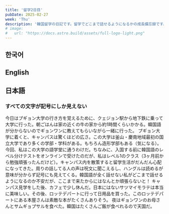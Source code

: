 ```yaml
---
title: '留学2日目'
pubDate: 2025-02-27
week: 'Thu'
description: '韓国留学の日記です。留学でどこまで話せるようになるかの成長備忘録です。'
# image:
#   url: "https://docs.astro.build/assets/full-logo-light.png"
---
```


## 한국어

###

## English

###

## 日本語

### すべての文字が記号にしか見えない

今日はプギョン大学の行き方を覚えるために、クェジョン駅から地下鉄に乗って大学に行った。朝ごはんは家の近くの牛の家から約1時間くらいかかる。韓国語が分からないのでギョンワンに教えてもらいながら一緒に行った。
プギョン大学に着くと、キャンパスは驚くほどの広さ。この大学は釜山・慶南地域最初の国立大学であり多くの学部・学科がある。もちろん造形学部もある（気になる）。今回、私はこの大学の語学堂に通うわけだ。ちなみに、入国する前に韓国語のレベル分けテストをオンラインで受けたのだが、私はレベル1のクラス（3ヶ月前から勉強頑張ったんだけど）。キャンパス内を散策すると留学生活がだんだん心配になってきた。周りの話してる人の声は呪文に聞こえるし、ハングルは読めるが意味が分からず記号にも見えてくる。韓国語が全く話せない私がどこまで話せるようになるのか不安だが、ここまで来たからにはなんとか頑張らないと！
キャンパス見学をした後、カフェで少し休んだ。日本にはないサツマイモラテは本当に美味しい。その後、ロッテデパートに行って日用品を買った。このロッテデパートにある本屋さんは素敵な本がたくさんありそう。
夜はギョンワンのお母さんとサムギョプサルを食べた。韓国はたくさんご飯が食べれるので天国だ。
